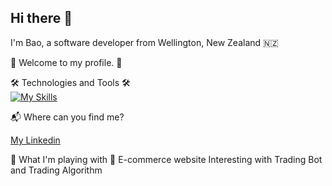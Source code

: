 ## Hi there 👋
I'm Bao, a software developer from Wellington, New Zealand 🇳🇿

🎉 Welcome to my profile. 🎉

🛠 Technologies and Tools 🛠 </br>
[![My Skills](https://skillicons.dev/icons?i=java,cs,py,react,mysql,git,javascript,html,css,typescript,bootstrap&perline=12)](https://skillicons.dev)

📬 Where can you find me?

<a href="https://www.linkedin.com/in/duybaodanghoang/">My Linkedin</a>

🧠 What I'm playing with 🤑
E-commerce website
Interesting with Trading Bot and Trading Algorithm

